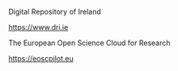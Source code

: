 Digital Repository of Ireland

https://www.dri.ie

The European Open Science Cloud for Research

https://eoscpilot.eu

